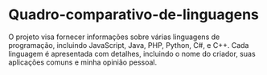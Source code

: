 # Quadro-comparativo-de-linguagens
O projeto visa fornecer informações sobre várias linguagens de programação, incluindo JavaScript, Java, PHP, Python, C#, e C++. Cada linguagem é apresentada com detalhes, incluindo o nome do criador, suas aplicações comuns e minha opinião pessoal.
